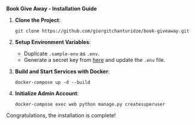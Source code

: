 **Book Give Away - Installation Guide**

1. **Clone the Project**:
   ```
   git clone https://github.com/giorgitchanturidze/book-giveaway.git
   ```

2. **Setup Environment Variables**:
   - Duplicate `.sample-env` as `.env`.
   - Generate a secret key from [here](https://djecrety.ir/) and update the `.env` file.

3. **Build and Start Services with Docker**:
   ```
   docker-compose up -d --build
   ```

4. **Initialize Admin Account**:
   ```
   docker-compose exec web python manage.py createsuperuser
   ```

Congratulations, the installation is complete!
